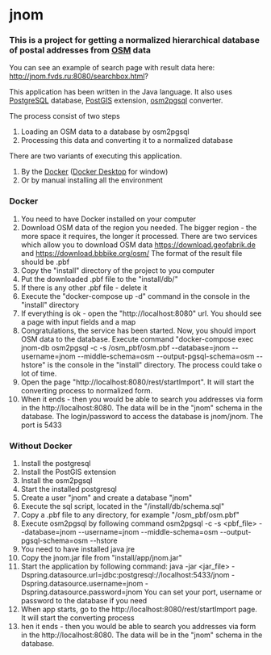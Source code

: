 # jnom

### This is a project for getting a normalized hierarchical database of postal addresses from [OSM](https://www.openstreetmap.org/) data
You can see an example of search page with result data here: http://jnom.fvds.ru:8080/searchbox.html?

This application has been written in the Java language.
It also uses [PostgreSQL](https://www.postgresql.org) database, [PostGIS](https://postgis.net) extension, [osm2pgsql](https://osm2pgsql.org) converter.

The process consist of two steps
1. Loading an OSM data to a database by osm2pgsql
2. Processing this data and converting it to a normalized database

There are two variants of executing this application.
1. By the [Docker](https://www.docker.com) ([Docker Desktop](https://www.docker.com/products/docker-desktop/) for window)
2. Or by manual installing all the environment

### Docker
1. You need to have Docker installed on your computer
2. Download OSM data of the region you needed. The bigger region - the more space it requires, the longer it processed.
      There are two services which allow you to download OSM data https://download.geofabrik.de and https://download.bbbike.org/osm/
      The format of the result file should be .pbf
3. Copy the "install" directory of the project to you computer
4. Put the downloaded .pbf file to the "install/db/"
5. If there is any other .pbf file - delete it
6. Execute the "docker-compose up -d" command in the console in the "install" directory
7. If everything is ok - open the "http://localhost:8080" url. You should see a page with input fields and a map
8. Congratulations, the service has been started. 
   Now, you should import OSM data to the database. 
   Execute command "docker-compose exec jnom-db osm2pgsql -c -s /osm_pbf/osm.pbf --database=jnom --username=jnom --middle-schema=osm --output-pgsql-schema=osm --hstore"
   is the console in the "install" directory. The process could take o lot of time.
9. Open the page "http://localhost:8080/rest/startImport". It will start the converting process 
   to normalized form. 
10. When it ends - then you would be able to search you addresses via form in the http://localhost:8080.
   The data will be in the "jnom" schema in the database. The login/password to access the database is jnom/jnom. The port is 5433

### Without Docker
1. Install the postgresql
2. Install the PostGIS extension
3. Install the osm2pgsql
4. Start the installed postgresql
5. Create a user "jnom" and create a database "jnom"
6. Execute the sql script, located in the "/install/db/schema.sql"
7. Copy a .pbf file to any directory, for example "/osm_pbf/osm.pbf"
8. Execute osm2pgsql by following command
   osm2pgsql -c -s <pbf_file> --database=jnom --username=jnom --middle-schema=osm --output-pgsql-schema=osm --hstore
9. You need to have installed java jre
10. Copy the jnom.jar file from "install/app/jnom.jar"
11. Start the application by following command: java -jar <jar_file> -Dspring.datasource.url=jdbc:postgresql://localhost:5433/jnom -Dspring.datasource.username=jnom -Dspring.datasource.password=jnom
    You can set your port, username or password to the database if you need
12. When app starts, go to the http://localhost:8080/rest/startImport page. It will start the converting process
13. hen it ends - then you would be able to search you addresses via form in the http://localhost:8080.
    The data will be in the "jnom" schema in the database.